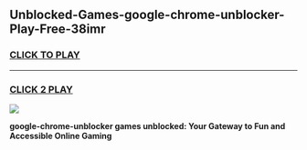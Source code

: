 
## Unblocked-Games-google-chrome-unblocker-Play-Free-38imr
<h3>
<a href="https://premium76.site?title=google-chrome-unblocker&ref=10A">CLICK TO PLAY</a></h3>
<hr>

<h3>
<a href="https://premium76.site?title=google-chrome-unblocker&ref=10A">CLICK 2 PLAY</a>
  
</h3>

<a href="https://premium76.site?title=google-chrome-unblocker&ref=10A"><img src="https://clearcache.store/games.png"></a>


**google-chrome-unblocker games unblocked: Your Gateway to Fun and Accessible Online Gaming**
